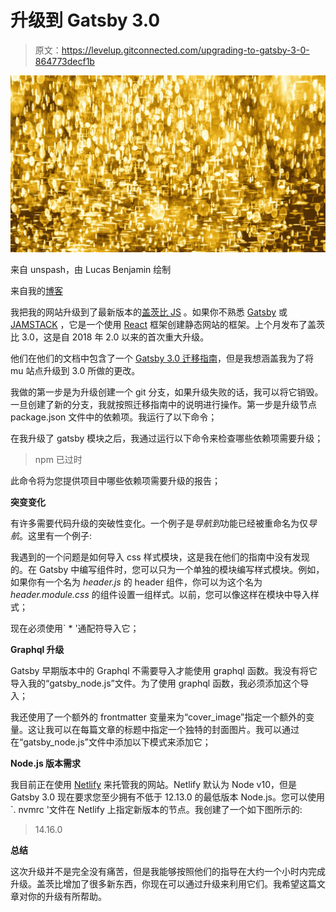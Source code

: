 # 升级到 Gatsby 3.0

> 原文：<https://levelup.gitconnected.com/upgrading-to-gatsby-3-0-864773decf1b>

![](img/80520b2578a32953aaa09c53cee594aa.png)

来自 unspash，由 Lucas Benjamin 绘制

来自我的[博客](https://fek.io/blog/upgrading-to-gatsby-3-0)

我把我的网站升级到了最新版本的[盖茨比 JS](https://www.gatsbyjs.com) 。如果你不熟悉 [Gatsby](https://www.gatsbyjs.com) 或 [JAMSTACK](https://jamstack.org/) ，它是一个使用 [React](https://reactjs.org) 框架创建静态网站的框架。上个月发布了盖茨比 3.0，这是自 2018 年 2.0 以来的首次重大升级。

他们在他们的文档中包含了一个 [Gatsby 3.0 迁移指南](https://www.gatsbyjs.com/docs/reference/release-notes/migrating-from-v2-to-v3/)，但是我想涵盖我为了将 mu 站点升级到 3.0 所做的更改。

我做的第一步是为升级创建一个 git 分支，如果升级失败的话，我可以将它销毁。一旦创建了新的分支，我就按照迁移指南中的说明进行操作。第一步是升级节点 package.json 文件中的依赖项。我运行了以下命令；

在我升级了 gatsby 模块之后，我通过运行以下命令来检查哪些依赖项需要升级；

> npm 已过时

此命令将为您提供项目中哪些依赖项需要升级的报告；

**突变变化**

有许多需要代码升级的突破性变化。一个例子是*导航到*功能已经被重命名为仅*导航*。这里有一个例子:

我遇到的一个问题是如何导入 css 样式模块，这是我在他们的指南中没有发现的。在 Gatsby 中编写组件时，您可以只为一个单独的模块编写样式模块。例如，如果你有一个名为 *header.js* 的 header 组件，你可以为这个名为 *header.module.css* 的组件设置一组样式。以前，您可以像这样在模块中导入样式；

现在必须使用` * '通配符导入它；

**Graphql 升级**

Gatsby 早期版本中的 Graphql 不需要导入才能使用 graphql 函数。我没有将它导入我的“gatsby_node.js”文件。为了使用 graphql 函数，我必须添加这个导入；

我还使用了一个额外的 frontmatter 变量来为“cover_image”指定一个额外的变量。这让我可以在每篇文章的标题中指定一个独特的封面图片。我可以通过在“gatsby_node.js”文件中添加以下模式来添加它；

**Node.js 版本需求**

我目前正在使用 [Netlify](http://netlify.com) 来托管我的网站。Netlify 默认为 Node v10，但是 Gatsby 3.0 现在要求您至少拥有不低于 12.13.0 的最低版本 Node.js。您可以使用`. nvmrc '文件在 Netlify 上指定新版本的节点。我创建了一个如下图所示的:

> 14.16.0

**总结**

这次升级并不是完全没有痛苦，但是我能够按照他们的指导在大约一个小时内完成升级。盖茨比增加了很多新东西，你现在可以通过升级来利用它们。我希望这篇文章对你的升级有所帮助。